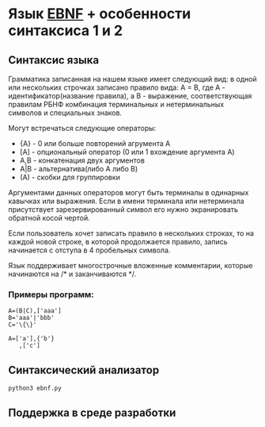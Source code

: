 # Язык [EBNF](lang/EBNF.md) + особенности синтаксиса 1 и 2

## Синтаксис языка

Грамматика записанная на нашем языке имеет следующий вид: в одной или нескольких строчках записано правило вида: A = B, где A - идентификатор(название правила), а B - выражение, соответствующая правилам РБНФ комбинация терминальных и нетерминальных символов и специальных знаков.

Могут встречаться следующие операторы:

 * {A} - 0 или больше повторений агрумента A
 * \[A\] - опциональный оператор (0 или 1 вхождение аргумента A)
 * A,B - конкатенация двух аргументов
 * A|B - альтернатива(либо A либо B)
 * (A) - скобки для группировки
 
Аргументами данных операторов могут быть терминалы в одинарных кавычках или выражения. Если в имени терминала или нетерминала присутствует зарезервированный символ его нужно экранировать обратной косой чертой.

Если пользователь хочет записать правило в нескольких строках, то на каждой новой строке, в которой продолжается правило, запись начинается с отступа в 4 пробельных символа.

Язык поддерживает многострочные вложенные комментарии, которые начинаются на /* и заканчиваются */.

### Примеры программ:

```
A=(B|C),['aaa']
B='aaa'|'bbb'
C='\{\}'
```

```
A=['a'],{'b'}
   ,['c']
```

## Синтаксический анализатор

```
python3 ebnf.py
```

## Поддержка в среде разработки


